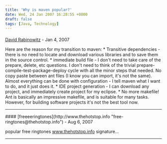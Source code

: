 ```yaml
---
title: 'Why is maven popular?'
date: Wed, 24 Jan 2007 16:28:55 +0000
draft: false
tags: [Java, Technology]
---
```



#### 
[David Rabinowitz](http://www.davidrabinowitz.com/ "davidrab@gmail.com") - <time datetime="2007-01-25 04:57:41">Jan 4, 2007</time>

Here are the reason for my transition to maven: \* Transitive dependencies - there is no need to locate and download various libraries and to save them in the source control. \* immediate build file - I don't need to take care of the prepare, delete, etc questions. I don't need to think of the trivial prepare-compile-test-package-deploy cycle with all the minor steps that needed. No copy paste between ant files (I know you can import, it's not the same). Almost everything can be done with configuration - I tell maven what I want to do, and it just does it. \* IDE project generation - I can download any project, and immediately create project for my eclipse. \* No more makefile! Ant is basically an impressive makefile, and is suitable for many tasks. However, for building software projects it's not the best tool now.
<hr />
#### 
[freeeeringtones](http://www.thehotstop.info "free-ringtones@thehotstop.info") - <time datetime="2007-08-18 00:50:22">Aug 6, 2007</time>

popular free ringtones www.thehotstop.info signature...
<hr />
